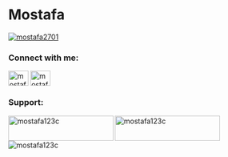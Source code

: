 # Mostafa

<p align="left"> <a href="https://twitter.com/mostafa2701" target="blank"><img src="https://img.shields.io/twitter/follow/mostafa2701?logo=twitter&style=for-the-badge" alt="mostafa2701" /></a> </p>

<h3 align="left">Connect with me:</h3>
<p align="left">
<a href="https://twitter.com/mostafa2701" target="blank"><img align="center" src="https://raw.githubusercontent.com/rahuldkjain/github-profile-readme-generator/master/src/images/icons/Social/twitter.svg" alt="mostafa2701" height="30" width="40" /></a>
<a href="https://linkedin.com/in/mostafa-emad-63962118a" target="blank"><img align="center" src="https://raw.githubusercontent.com/rahuldkjain/github-profile-readme-generator/master/src/images/icons/Social/linked-in-alt.svg" alt="mostafa-emad-63962118a" height="30" width="40" /></a>
</p>

<h3 align="left">Support:</h3>
<p><a href="https://www.buymeacoffee.com/mostafa123c"> <img align="left" src="https://cdn.buymeacoffee.com/buttons/v2/default-yellow.png" height="50" width="210" alt="mostafa123c" /></a><a href="https://ko-fi.com/mostafa123c"> <img align="left" src="https://cdn.ko-fi.com/cdn/kofi3.png?v=3" height="50" width="210" alt="mostafa123c" /></a></p><br><br>

<p><img align="center" src="https://github-readme-streak-stats.herokuapp.com/?user=mostafa123c&" alt="mostafa123c" /></p>
<!-- [![GitHub Streak](https://streak-stats.demolab.com?user=mostafa123c&theme=dark)](https://git.io/streak-stats)
    -->
